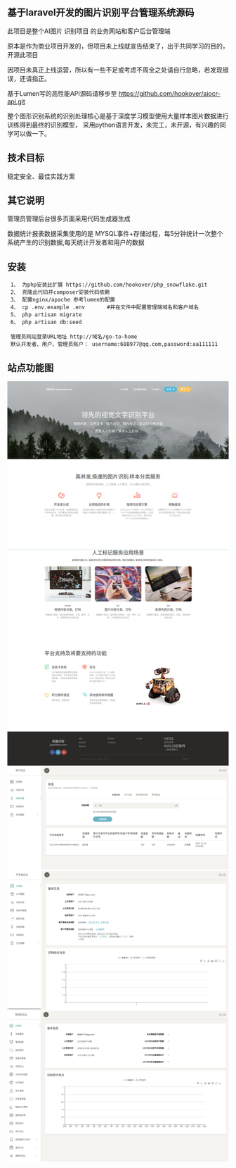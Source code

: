 ## 基于laravel开发的图片识别平台管理系统源码
此项目是整个AI图片 识别项目 的业务网站和客户后台管理端

原本是作为商业项目开发的，但项目未上线就宣告结束了，出于共同学习的目的，开源此项目

因项目未真正上线运营，所以有一些不足或考虑不周全之处请自行忽略，若发现错误，还请指正。

基于Lumen写的高性能API源码请移步至 https://github.com/hookover/aiocr-api.git

整个图形识别系统的识别处理核心是基于深度学习模型使用大量样本图片数据进行训练得到最终的识别模型，
采用python语言开发，未完工，未开源，有兴趣的同学可以做一下。

## 技术目标
稳定安全、最佳实践方案


## 其它说明
管理员管理后台很多页面采用代码生成器生成

数据统计报表数据采集使用的是 MYSQL事件+存储过程，每5分钟统计一次整个系统产生的识别数据,每天统计开发者和用户的数据


## 安装
     1、 为php安装此扩展 https://github.com/hookover/php_snowflake.git
     2、 克隆此代码并composer安装代码依赖
     3、 配置nginx/apache 参考lumen的配置
     4、 cp .env.example .env       #并在文件中配置管理端域名和客户域名
     5、 php artisan migrate
     6、 php artisan db:seed
     
     管理员网站登录URL地址 http://域名/go-to-home
     默认开发者、用户、管理员账户： username:688977@qq.com,password:aa111111


## 站点功能图
![](1.png)
![](2.png)
![](3.png)
![](4.png)

